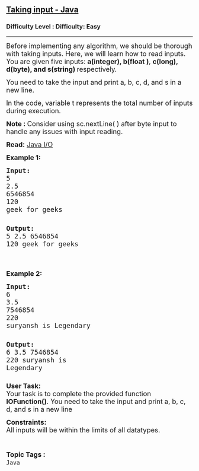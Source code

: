 <h2><a href="https://www.geeksforgeeks.org/problems/taking-input-java/1?page=1&category=Java&sortBy=submissions">Taking input - Java</a></h2><h3>Difficulty Level : Difficulty: Easy</h3><hr><div class="problems_problem_content__Xm_eO"><p><span style="font-size: 18px;">Before implementing any algorithm, we should be thorough with taking inputs. Here, we will learn how to read inputs.<br>You are given five&nbsp;inputs: <strong>a(integer), b(float )</strong>, <strong>c(long), d(byte), and s(string) </strong>respectively. </span></p>
<p><span style="font-size: 18px;">You need to take the input and print a, b, c, d, and s in a new line.</span></p>
<p><span style="font-size: 18px;">In the code, variable t represents the total number of inputs during execution.</span></p>
<p><strong><span style="font-size: 18px;">Note : </span></strong><span style="font-size: 18px;">Consider using sc.nextLine( ) after byte input to handle any issues with input reading.</span></p>
<p><span style="font-size: 18px;"><strong>Read:</strong> <a href="https://www.geeksforgeeks.org/ways-to-read-input-from-console-in-java/">Java I/O</a></span></p>
<p><strong><span style="font-size: 18px;">Example 1:</span></strong></p>
<pre><span style="font-size: 18px;"><strong>Input:</strong>
5
2.5
6546854</span>
<span style="font-size: 18px;">120
geek for geeks</span>

<span style="font-size: 18px;"><strong>Output:</strong></span>
<span style="font-size: 18px;">5
2.5
6546854</span>
<span style="font-size: 18px;">120
geek for geeks</span></pre>
<p>&nbsp;</p>
<p><strong><span style="font-size: 18px;">Example 2:</span></strong></p>
<pre><span style="font-size: 18px;"><strong>Input:</strong>
6
3.5
7546854</span>
<span style="font-size: 18px;">220
suryansh is Legendary</span>

<span style="font-size: 18px;"><strong>Output:</strong></span>
<span style="font-size: 18px;">6 
3.5 
7546854</span> 
<span style="font-size: 18px;">220 
suryansh is Legendary</span></pre>
<p><span style="font-size: 18px;"><strong>User Task: </strong><br>Your task is to complete the provided function <strong>IOFunction()</strong>.&nbsp;</span><span style="font-size: 18px;">You need to take the input and print a, b, c, d, and s in a new line</span></p>
<p><span style="font-size: 18px;"><strong>Constraints:</strong><br>All inputs will be within the limits of all datatypes.</span></p></div><br><p><span style=font-size:18px><strong>Topic Tags : </strong><br><code>Java</code>&nbsp;
